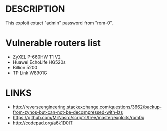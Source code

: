 # DESCRIPTION

This exploit extact "admin" password from "rom-0".

# Vulnerable routers list

* ZyXEL P-660HW T1 V2
* Huawei EchoLife HG520s
* Billion 5200
* TP Link W8901G

# LINKS

* http://reverseengineering.stackexchange.com/questions/3662/backup-from-zynos-but-can-not-be-decompressed-with-lzs
* https://github.com/MrNasro/scripts/tree/master/exploits/rom0x
* http://codepad.org/a6k1D0IT
